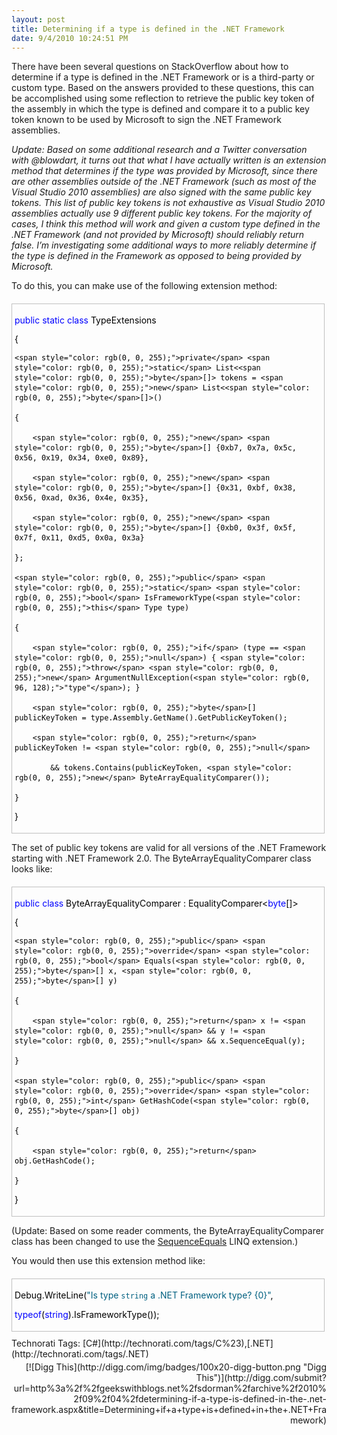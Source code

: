 ```yaml
---
layout: post
title: Determining if a type is defined in the .NET Framework
date: 9/4/2010 10:24:51 PM
---
```


There have been several questions on StackOverflow about how to determine if a type is defined in the .NET Framework or is a third-party or custom type. Based on the answers provided to these questions, this can be accomplished using some reflection to retrieve the public key token of the assembly in which the type is defined and compare it to a public key token known to be used by Microsoft to sign the .NET Framework assemblies.

*Update: Based on some additional research and a Twitter conversation with @blowdart, it turns out that what I have actually written is an extension method that determines if the type was provided by Microsoft, since there are other assemblies outside of the .NET Framework (such as most of the Visual Studio 2010 assemblies) are also signed with the same public key tokens. This list of public key tokens is not exhaustive as Visual Studio 2010 assemblies actually use 9 different public key tokens. For the majority of cases, I think this method will work and given a custom type defined in the .NET Framework (and not provided by Microsoft) should reliably return false. I’m investigating some additional ways to more reliably determine if the type is defined in the Framework as opposed to being provided by Microsoft.*

To do this, you can make use of the following extension method:
  <div id="codeSnippetWrapper" style="margin: 20px 0px 10px; padding: 4px; border: 1px solid silver; width: 97.5%; text-align: left; line-height: 12pt; overflow: auto; font-family: "Courier New", courier, monospace; font-size: 8pt; cursor: text; direction: ltr; max-height: 200px; background-color: rgb(244, 244, 244);">   <div id="codeSnippet" style="padding: 0px; width: 100%; text-align: left; color: black; line-height: 12pt; overflow: visible; font-family: "Courier New", courier, monospace; font-size: 8pt; direction: ltr; background-color: rgb(244, 244, 244);">     

<span style="color: rgb(0, 0, 255);">public</span> <span style="color: rgb(0, 0, 255);">static</span> <span style="color: rgb(0, 0, 255);">class</span> TypeExtensions

{

    <span style="color: rgb(0, 0, 255);">private</span> <span style="color: rgb(0, 0, 255);">static</span> List<<span style="color: rgb(0, 0, 255);">byte</span>[]> tokens = <span style="color: rgb(0, 0, 255);">new</span> List<<span style="color: rgb(0, 0, 255);">byte</span>[]>()  

    { 

        <span style="color: rgb(0, 0, 255);">new</span> <span style="color: rgb(0, 0, 255);">byte</span>[] {0xb7, 0x7a, 0x5c, 0x56, 0x19, 0x34, 0xe0, 0x89}, 

        <span style="color: rgb(0, 0, 255);">new</span> <span style="color: rgb(0, 0, 255);">byte</span>[] {0x31, 0xbf, 0x38, 0x56, 0xad, 0x36, 0x4e, 0x35}, 

        <span style="color: rgb(0, 0, 255);">new</span> <span style="color: rgb(0, 0, 255);">byte</span>[] {0xb0, 0x3f, 0x5f, 0x7f, 0x11, 0xd5, 0x0a, 0x3a} 

    };

    <span style="color: rgb(0, 0, 255);">public</span> <span style="color: rgb(0, 0, 255);">static</span> <span style="color: rgb(0, 0, 255);">bool</span> IsFrameworkType(<span style="color: rgb(0, 0, 255);">this</span> Type type)

    {

        <span style="color: rgb(0, 0, 255);">if</span> (type == <span style="color: rgb(0, 0, 255);">null</span>) { <span style="color: rgb(0, 0, 255);">throw</span> <span style="color: rgb(0, 0, 255);">new</span> ArgumentNullException(<span style="color: rgb(0, 96, 128);">"type"</span>); }

        <span style="color: rgb(0, 0, 255);">byte</span>[] publicKeyToken = type.Assembly.GetName().GetPublicKeyToken();

        <span style="color: rgb(0, 0, 255);">return</span> publicKeyToken != <span style="color: rgb(0, 0, 255);">null</span>

            && tokens.Contains(publicKeyToken, <span style="color: rgb(0, 0, 255);">new</span> ByteArrayEqualityComparer());

    }

}

</div>
</div>



The set of public key tokens are valid for all versions of the .NET Framework starting with .NET Framework 2.0. The ByteArrayEqualityComparer class looks like:


<div id="codeSnippetWrapper" style="margin: 20px 0px 10px; padding: 4px; border: 1px solid silver; width: 97.5%; text-align: left; line-height: 12pt; overflow: auto; font-family: "Courier New", courier, monospace; font-size: 8pt; cursor: text; direction: ltr; max-height: 200px; background-color: rgb(244, 244, 244);">
  <div id="codeSnippet" style="padding: 0px; width: 100%; text-align: left; color: black; line-height: 12pt; overflow: visible; font-family: "Courier New", courier, monospace; font-size: 8pt; direction: ltr; background-color: rgb(244, 244, 244);">
    

<span style="color: rgb(0, 0, 255);">public</span> <span style="color: rgb(0, 0, 255);">class</span> ByteArrayEqualityComparer : EqualityComparer<<span style="color: rgb(0, 0, 255);">byte</span>[]>

{

    <span style="color: rgb(0, 0, 255);">public</span> <span style="color: rgb(0, 0, 255);">override</span> <span style="color: rgb(0, 0, 255);">bool</span> Equals(<span style="color: rgb(0, 0, 255);">byte</span>[] x, <span style="color: rgb(0, 0, 255);">byte</span>[] y)

    {

        <span style="color: rgb(0, 0, 255);">return</span> x != <span style="color: rgb(0, 0, 255);">null</span> && y != <span style="color: rgb(0, 0, 255);">null</span> && x.SequenceEqual(y);

    }

    <span style="color: rgb(0, 0, 255);">public</span> <span style="color: rgb(0, 0, 255);">override</span> <span style="color: rgb(0, 0, 255);">int</span> GetHashCode(<span style="color: rgb(0, 0, 255);">byte</span>[] obj)

    {

        <span style="color: rgb(0, 0, 255);">return</span> obj.GetHashCode();

    }

}

</div>
</div>



(Update: Based on some reader comments, the ByteArrayEqualityComparer class has been changed to use the [SequenceEquals](http://msdn.microsoft.com/en-us/library/bb348567.aspx) LINQ extension.)

You would then use this extension method like:


<div id="codeSnippetWrapper" style="margin: 20px 0px 10px; padding: 4px; border: 1px solid silver; width: 97.5%; text-align: left; line-height: 12pt; overflow: auto; font-family: "Courier New", courier, monospace; font-size: 8pt; cursor: text; direction: ltr; max-height: 200px; background-color: rgb(244, 244, 244);">
  <div id="codeSnippet" style="padding: 0px; width: 100%; text-align: left; color: black; line-height: 12pt; overflow: visible; font-family: "Courier New", courier, monospace; font-size: 8pt; direction: ltr; background-color: rgb(244, 244, 244);">
    

Debug.WriteLine(<span style="color: rgb(0, 96, 128);">"Is type `string` a .NET Framework type? {0}"</span>, 

   <span style="color: rgb(0, 0, 255);">typeof</span>(<span style="color: rgb(0, 0, 255);">string</span>).IsFrameworkType()); 

</div>
</div>

<div class="wlWriterSmartContent" id="scid:0767317B-992E-4b12-91E0-4F059A8CECA8:c5c9014e-8645-4cc0-89d0-ee648f18c60b" style="margin: 0px; padding: 0px; float: none; display: inline;">Technorati Tags: [C#](http://technorati.com/tags/C%23),[.NET](http://technorati.com/tags/.NET)</div><div class="wlWriterHeaderFooter" style="margin: 0px; padding: 4px 0px; text-align: right;">[![Digg This](http://digg.com/img/badges/100x20-digg-button.png "Digg This")](http://digg.com/submit?url=http%3a%2f%2fgeekswithblogs.net%2fsdorman%2farchive%2f2010%2f09%2f04%2fdetermining-if-a-type-is-defined-in-the-.net-framework.aspx&title=Determining+if+a+type+is+defined+in+the+.NET+Framework)</div>
